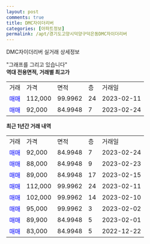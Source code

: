 ```yaml
---
layout: post
comments: true
title: DMC자이더리버
categories: [아파트정보]
permalink: /apt/경기도고양시덕양구덕은동DMC자이더리버
---
```


DMC자이더리버 실거래 상세정보

<script type="text/javascript">
  google.charts.load('current', {'packages':['line', 'corechart']});
  google.charts.setOnLoadCallback(drawChart);

  function drawChart() {
    var data = new google.visualization.DataTable();
    data.addColumn('date', '거래일');
    data.addColumn('number', "매매");
    data.addColumn('number', "전세");
    data.addColumn('number', "전매");

    data.addRows([[new Date(Date.parse("2023-02-24")), 92000, null, null], [new Date(Date.parse("2023-02-23")), 88000, null, null], [new Date(Date.parse("2023-02-15")), 89000, null, null], [new Date(Date.parse("2023-02-11")), 112000, null, null], [new Date(Date.parse("2023-02-10")), 102000, null, null], [new Date(Date.parse("2023-02-02")), 95000, null, null], [new Date(Date.parse("2023-02-01")), 89900, null, null], [new Date(Date.parse("2022-12-22")), 83000, null, null]]);

    var options = {
      hAxis: {
        format: 'yyyy/MM/dd'
      },    
      lineWidth: 0,
      pointsVisible: true,    
      title: '최근 1년간 유형별 실거래가 분포',
      legend: { position: 'bottom' }
    };

    var formatter = new google.visualization.NumberFormat({pattern:'###,###'} );
    formatter.format(data, 1);
    formatter.format(data, 2);
    
    setTimeout(function() {
        var chart = new google.visualization.LineChart(document.getElementById('columnchart_material'));
        chart.draw(data, (options));
        document.getElementById('loading').style.display = 'none';
    }, 200);
  }
</script>


<div id="loading" style="z-index:20; display: block; margin-left: 0px">"그래프를 그리고 있습니다"</div>
<div id="columnchart_material" style="width: 95%; margin-left: 0px; display: block"></div>
<!-- contents start -->
<b>역대 전용면적, 거래별 최고가</b>
<table class="sortable">
    <tr>
      <td>거래</td>
      <td>가격</td>
      <td>면적</td>
      <td>층</td>
      <td>거래일</td>
    </tr>
        <tr>
          <td><a style="color: blue">매매</a></td>
          <td>112,000</td>
          <td>99.9962</td>
          <td>24</td>
          <td>2023-02-11</td>
        </tr>            <tr>
          <td><a style="color: blue">매매</a></td>
          <td>92,000</td>
          <td>84.9948</td>
          <td>7</td>
          <td>2023-02-24</td>
        </tr>        
    
    
</table>

<b>최근 1년간 거래 내역</b>

<table class="sortable">
    <tr>
      <td>거래</td>
      <td>가격</td>
      <td>면적</td>
      <td>층</td>
      <td>거래일</td>
    </tr>
    <tr>
      <td><a style="color: blue">매매</a></td>
      <td>92,000</td>
      <td>84.9948</td>
      <td>7</td>
      <td>2023-02-24</td>
    </tr>          <tr>
      <td><a style="color: blue">매매</a></td>
      <td>88,000</td>
      <td>84.9948</td>
      <td>9</td>
      <td>2023-02-23</td>
    </tr>          <tr>
      <td><a style="color: blue">매매</a></td>
      <td>89,000</td>
      <td>84.9948</td>
      <td>17</td>
      <td>2023-02-15</td>
    </tr>          <tr>
      <td><a style="color: blue">매매</a></td>
      <td>112,000</td>
      <td>99.9962</td>
      <td>24</td>
      <td>2023-02-11</td>
    </tr>          <tr>
      <td><a style="color: blue">매매</a></td>
      <td>102,000</td>
      <td>99.9962</td>
      <td>14</td>
      <td>2023-02-10</td>
    </tr>          <tr>
      <td><a style="color: blue">매매</a></td>
      <td>95,000</td>
      <td>99.9962</td>
      <td>3</td>
      <td>2023-02-02</td>
    </tr>          <tr>
      <td><a style="color: blue">매매</a></td>
      <td>89,900</td>
      <td>84.9948</td>
      <td>5</td>
      <td>2023-02-01</td>
    </tr>          <tr>
      <td><a style="color: blue">매매</a></td>
      <td>83,000</td>
      <td>84.9948</td>
      <td>5</td>
      <td>2022-12-22</td>
    </tr>      </table>
<!-- contents end -->    

